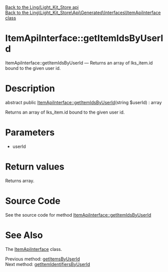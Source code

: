 [Back to the Ling/Light_Kit_Store api](https://github.com/lingtalfi/Light_Kit_Store/blob/master/doc/api/Ling/Light_Kit_Store.md)<br>
[Back to the Ling\Light_Kit_Store\Api\Generated\Interfaces\ItemApiInterface class](https://github.com/lingtalfi/Light_Kit_Store/blob/master/doc/api/Ling/Light_Kit_Store/Api/Generated/Interfaces/ItemApiInterface.md)


ItemApiInterface::getItemIdsByUserId
================



ItemApiInterface::getItemIdsByUserId — Returns an array of lks_item.id bound to the given user id.




Description
================


abstract public [ItemApiInterface::getItemIdsByUserId](https://github.com/lingtalfi/Light_Kit_Store/blob/master/doc/api/Ling/Light_Kit_Store/Api/Generated/Interfaces/ItemApiInterface/getItemIdsByUserId.md)(string $userId) : array




Returns an array of lks_item.id bound to the given user id.




Parameters
================


- userId

    


Return values
================

Returns array.








Source Code
===========
See the source code for method [ItemApiInterface::getItemIdsByUserId](https://github.com/lingtalfi/Light_Kit_Store/blob/master/Api/Generated/Interfaces/ItemApiInterface.php#L254-L254)


See Also
================

The [ItemApiInterface](https://github.com/lingtalfi/Light_Kit_Store/blob/master/doc/api/Ling/Light_Kit_Store/Api/Generated/Interfaces/ItemApiInterface.md) class.

Previous method: [getItemsByUserId](https://github.com/lingtalfi/Light_Kit_Store/blob/master/doc/api/Ling/Light_Kit_Store/Api/Generated/Interfaces/ItemApiInterface/getItemsByUserId.md)<br>Next method: [getItemIdentifiersByUserId](https://github.com/lingtalfi/Light_Kit_Store/blob/master/doc/api/Ling/Light_Kit_Store/Api/Generated/Interfaces/ItemApiInterface/getItemIdentifiersByUserId.md)<br>

